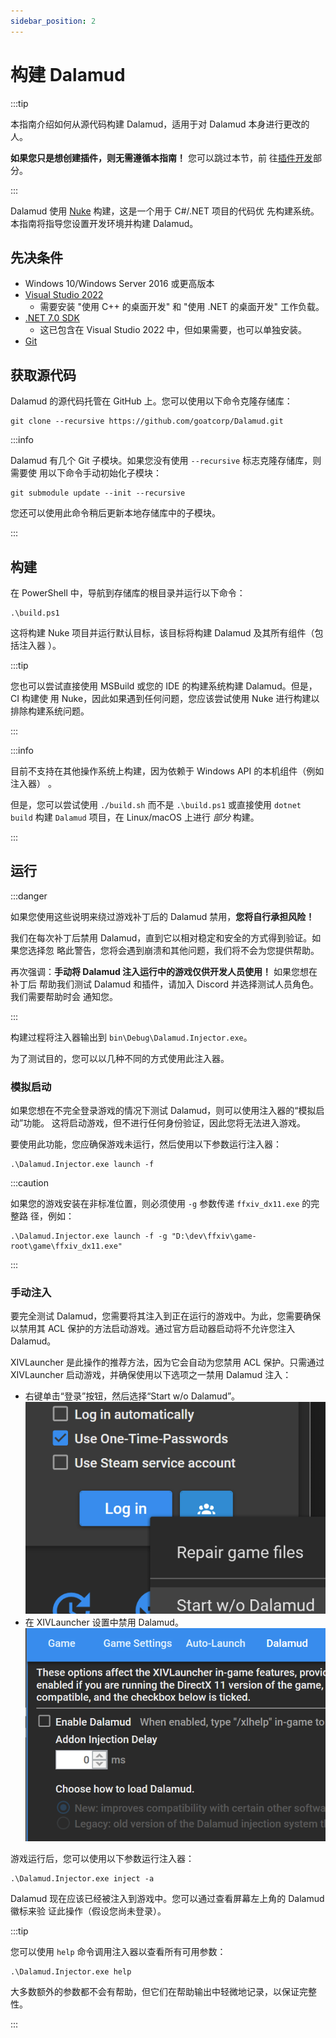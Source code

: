 ```yaml
---
sidebar_position: 2
---
```


# 构建 Dalamud

:::tip

本指南介绍如何从源代码构建 Dalamud，适用于对 Dalamud 本身进行更改的人。

**如果您只是想创建插件，则无需遵循本指南！** 您可以跳过本节，前
往[插件开发](/category/plugin-development)部分。

:::

Dalamud 使用 [Nuke](https://nuke.build) 构建，这是一个用于 C#/.NET 项目的代码优
先构建系统。本指南将指导您设置开发环境并构建 Dalamud。

## 先决条件

- Windows 10/Windows Server 2016 或更高版本
- [Visual Studio 2022](https://visualstudio.microsoft.com/vs/)
  - 需要安装 "使用 C++ 的桌面开发" 和 "使用 .NET 的桌面开发" 工作负载。
- [.NET 7.0 SDK](https://dotnet.microsoft.com/download/dotnet/7.0)
  - 这已包含在 Visual Studio 2022 中，但如果需要，也可以单独安装。
- [Git](https://git-scm.com/downloads)

## 获取源代码

Dalamud 的源代码托管在 GitHub 上。您可以使用以下命令克隆存储库：

```shell
git clone --recursive https://github.com/goatcorp/Dalamud.git
```

:::info

Dalamud 有几个 Git 子模块。如果您没有使用 `--recursive` 标志克隆存储库，则需要使
用以下命令手动初始化子模块：

```shell
git submodule update --init --recursive
```

您还可以使用此命令稍后更新本地存储库中的子模块。

:::

## 构建

在 PowerShell 中，导航到存储库的根目录并运行以下命令：

```pwsh
.\build.ps1
```

这将构建 Nuke 项目并运行默认目标，该目标将构建 Dalamud 及其所有组件（包括注入器
）。

:::tip

您也可以尝试直接使用 MSBuild 或您的 IDE 的构建系统构建 Dalamud。但是，CI 构建使
用 Nuke，因此如果遇到任何问题，您应该尝试使用 Nuke 进行构建以排除构建系统问题。

:::

:::info

目前不支持在其他操作系统上构建，因为依赖于 Windows API 的本机组件（例如注入器）
。

但是，您可以尝试使用 `./build.sh` 而不是 `.\build.ps1` 或直接使用 `dotnet build`
构建 `Dalamud` 项目，在 Linux/macOS 上进行 _部分_ 构建。

:::

## 运行

:::danger

如果您使用这些说明来绕过游戏补丁后的 Dalamud 禁用，**您将自行承担风险！**

我们在每次补丁后禁用 Dalamud，直到它以相对稳定和安全的方式得到验证。如果您选择忽
略此警告，您将会遇到崩溃和其他问题，我们将不会为您提供帮助。

再次强调：**手动将 Dalamud 注入运行中的游戏仅供开发人员使用！** 如果您想在补丁后
帮助我们测试 Dalamud 和插件，请加入 Discord 并选择测试人员角色。我们需要帮助时会
通知您。

:::

构建过程将注入器输出到 `bin\Debug\Dalamud.Injector.exe`。

为了测试目的，您可以以几种不同的方式使用此注入器。

### 模拟启动

如果您想在不完全登录游戏的情况下测试 Dalamud，则可以使用注入器的“模拟启动”功能。
这将启动游戏，但不进行任何身份验证，因此您将无法进入游戏。

要使用此功能，您应确保游戏未运行，然后使用以下参数运行注入器：

```shell
.\Dalamud.Injector.exe launch -f
```

:::caution

如果您的游戏安装在非标准位置，则必须使用 `-g` 参数传递 `ffxiv_dx11.exe` 的完整路
径，例如：

```shell
.\Dalamud.Injector.exe launch -f -g "D:\dev\ffxiv\game-root\game\ffxiv_dx11.exe"
```

:::

### 手动注入

要完全测试 Dalamud，您需要将其注入到正在运行的游戏中。为此，您需要确保以禁用其
ACL 保护的方法启动游戏。通过官方启动器启动将不允许您注入 Dalamud。

XIVLauncher 是此操作的推荐方法，因为它会自动为您禁用 ACL 保护。只需通过
XIVLauncher 启动游戏，并确保使用以下选项之一禁用 Dalamud 注入：

- 右键单击“登录”按钮，然后选择“Start w/o Dalamud”。
  ![preview](images/xl-login-right-click.png)
- 在 XIVLauncher 设置中禁用 Dalamud。
  ![preview](images/xl-settings-disable-dalamud.png)

游戏运行后，您可以使用以下参数运行注入器：

```shell
.\Dalamud.Injector.exe inject -a
```

Dalamud 现在应该已经被注入到游戏中。您可以通过查看屏幕左上角的 Dalamud 徽标来验
证此操作（假设您尚未登录）。

:::tip

您可以使用 `help` 命令调用注入器以查看所有可用参数：

```shell
.\Dalamud.Injector.exe help
```

大多数额外的参数都不会有帮助，但它们在帮助输出中轻微地记录，以保证完整性。

:::
